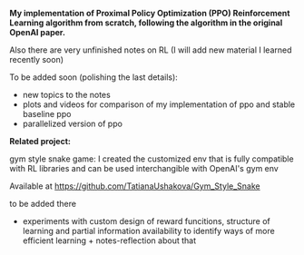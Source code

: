 
**My implementation of Proximal Policy Optimization (PPO) Reinforcement Learning algorithm from scratch, following the algorithm in the original OpenAI paper.**

Also there are very unfinished notes on RL (I will add new material I learned recently soon)

To be added soon (polishing the last details): 

- new topics to the notes
- plots and videos for comparison of my implementation of ppo and stable baseline ppo
- parallelized version of ppo


**Related project:** 

gym style snake game: I created the customized env that is fully compatible with RL libraries and can be used interchangible with OpenAI's gym env

Available at https://github.com/TatianaUshakova/Gym_Style_Snake

to be added there
 - experiments with custom design of reward funcitions, structure of learning and partial information availability to identify ways of more efficient learning + notes-reflection about that
